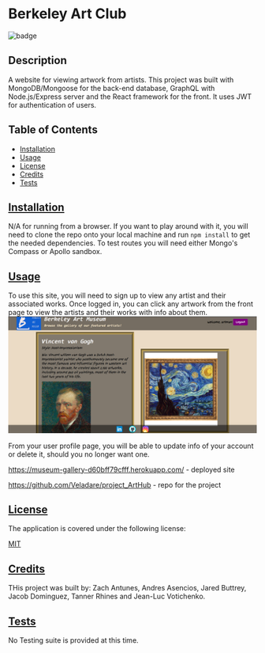 
# Berkeley Art Club

![badge](https://img.shields.io/badge/License-MIT-blue.svg)

## Description

  A website for viewing artwork from artists. This project was built with MongoDB/Mongoose for the back-end database, GraphQL with Node.js/Express server and the React framework for the front. It uses JWT for authentication of users.

## Table of Contents
  
* [Installation](#installation)
* [Usage](#usage)
* [License](#license)
* [Credits](#credits)
* [Tests](#tests)

## [Installation](#table-of-contents)

  N/A for running from a browser. If you want to play around with it, you will need to clone the repo onto your local machine and run `npm install` to get the needed dependencies. To test routes you will need either Mongo's Compass or Apollo sandbox.

## [Usage](#table-of-contents)
  
  To use this site, you will need to sign up to view any artist and their associated works. Once logged in, you can click any artwork from the front page to view the artists and their works with info about them.
  ![Artist page after logging in](/client/src/assets/artistPage.png)

  From your user profile page, you will be able to update info of your account or delete it, should you no longer want one.

  https://museum-gallery-d60bff79cfff.herokuapp.com/ - deployed site

  https://github.com/Veladare/project_ArtHub - repo for the project

## [License](#table-of-contents)
  
  The application is covered under the following license:
  
  [MIT](https://opensource.org/licenses/MIT)  

## [Credits](#table-of-contents)
  
  THis project was built by: Zach Antunes, Andres Asencios, Jared Buttrey, Jacob Dominguez, Tanner Rhines and Jean-Luc Votichenko.

## [Tests](#table-of-contents)
  
  No Testing suite is provided at this time.
